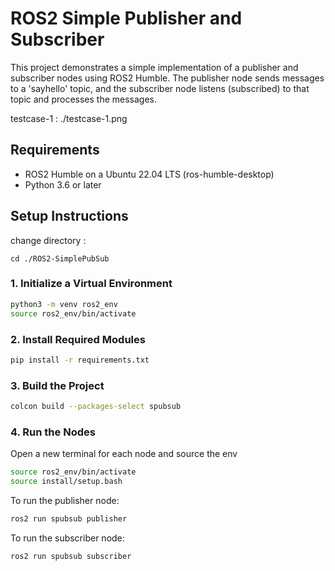 # ROS2 Simple Publisher and Subscriber

This project demonstrates a simple implementation of a publisher and subscriber nodes using ROS2 Humble. The publisher node sends messages to a 'sayhello' topic, and the subscriber node listens (subscribed) to that topic and processes the messages.

testcase-1 : ./testcase-1.png


## Requirements

- ROS2 Humble on a Ubuntu 22.04 LTS (ros-humble-desktop)
- Python 3.6 or later
 
## Setup Instructions

change directory :

```
cd ./ROS2-SimplePubSub
```

### 1. Initialize a Virtual Environment

```bash
python3 -m venv ros2_env
source ros2_env/bin/activate
```

### 2. Install Required Modules

```bash
pip install -r requirements.txt
```

### 3. Build the Project

```bash
colcon build --packages-select spubsub
```

### 4. Run the Nodes

Open a new terminal for each node and source the env

```bash
source ros2_env/bin/activate
source install/setup.bash
```

To run the publisher node:

```bash
ros2 run spubsub publisher
```

To run the subscriber node:

```bash
ros2 run spubsub subscriber
```